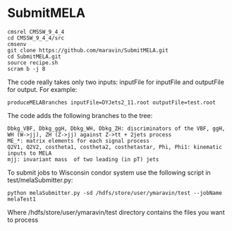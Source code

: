 # SubmitMELA
```
cmsrel CMSSW_9_4_4 
cd CMSSW_9_4_4/src
cmsenv
git clone https://github.com/maravin/SubmitMELA.git
cd SubmitMELA.git
source recipe.sh
scram b -j 8
```

The code really takes only two inputs: inputFile for inputFile and outputFile for output.
For example:
```
produceMELABranches inputFile=DYJets2_11.root outputFile=test.root
```

The code adds the following branches to the tree:
```
Dbkg_VBF, Dbkg_ggH, Dbkg_WH, Dbkg_ZH: discriminators of the VBF, ggH, WH (W->jj), ZH (Z->jj) against Z->tt + 2jets process
ME_*: matrix elements for each signal process
Q2V1, Q2V2, costheta1, costheta2, costhetastar, Phi, Phi1: kinematic inputs to MELA
mjj: invariant mass  of two leading (in pT) jets
```

To submit jobs to Wisconsin condor system use the following script in test/melaSubmitter.py:

```
python melaSubmitter.py -sd /hdfs/store/user/ymaravin/test --jobName melaTest1
```
Where /hdfs/store/user/ymaravin/test directory contains the files you want to process